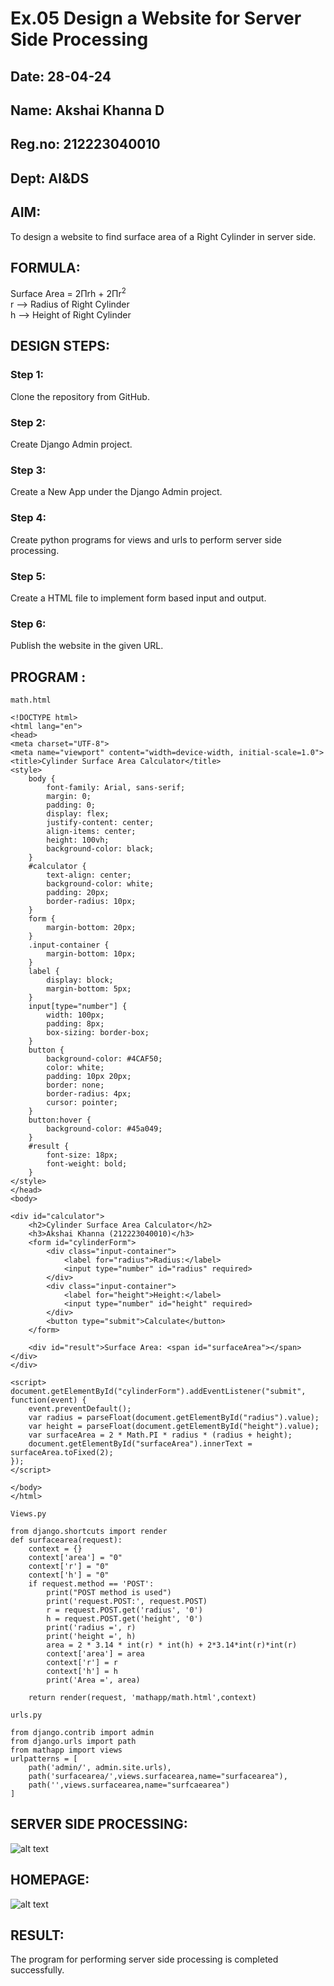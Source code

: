 # Ex.05 Design a Website for Server Side Processing
## Date: 28-04-24
## Name: Akshai Khanna D
## Reg.no: 212223040010
## Dept: AI&DS
## AIM:
To design a website to find surface area of a Right Cylinder in server side.

## FORMULA:
Surface Area = 2Πrh + 2Πr<sup>2</sup>
<br>r --> Radius of Right Cylinder
<br>h --> Height of Right Cylinder

## DESIGN STEPS:

### Step 1:
Clone the repository from GitHub.

### Step 2:
Create Django Admin project.

### Step 3:
Create a New App under the Django Admin project.

### Step 4:
Create python programs for views and urls to perform server side processing.

### Step 5:
Create a HTML file to implement form based input and output.

### Step 6:
Publish the website in the given URL.

## PROGRAM :
```
math.html

<!DOCTYPE html>
<html lang="en">
<head>
<meta charset="UTF-8">
<meta name="viewport" content="width=device-width, initial-scale=1.0">
<title>Cylinder Surface Area Calculator</title>
<style>
    body {
        font-family: Arial, sans-serif;
        margin: 0;
        padding: 0;
        display: flex;
        justify-content: center;
        align-items: center;
        height: 100vh;
        background-color: black;
    }
    #calculator {
        text-align: center;
        background-color: white;
        padding: 20px;
        border-radius: 10px;
    }
    form {
        margin-bottom: 20px;
    }
    .input-container {
        margin-bottom: 10px;
    }
    label {
        display: block;
        margin-bottom: 5px;
    }
    input[type="number"] {
        width: 100px;
        padding: 8px;
        box-sizing: border-box;
    }
    button {
        background-color: #4CAF50;
        color: white;
        padding: 10px 20px;
        border: none;
        border-radius: 4px;
        cursor: pointer;
    }
    button:hover {
        background-color: #45a049;
    }
    #result {
        font-size: 18px;
        font-weight: bold;
    }
</style>
</head>
<body>

<div id="calculator">
    <h2>Cylinder Surface Area Calculator</h2>
    <h3>Akshai Khanna (212223040010)</h3>
    <form id="cylinderForm">
        <div class="input-container">
            <label for="radius">Radius:</label>
            <input type="number" id="radius" required>
        </div>
        <div class="input-container">
            <label for="height">Height:</label>
            <input type="number" id="height" required>
        </div>
        <button type="submit">Calculate</button>
    </form>

    <div id="result">Surface Area: <span id="surfaceArea"></span></div>
</div>

<script>
document.getElementById("cylinderForm").addEventListener("submit", function(event) {
    event.preventDefault();
    var radius = parseFloat(document.getElementById("radius").value);
    var height = parseFloat(document.getElementById("height").value);
    var surfaceArea = 2 * Math.PI * radius * (radius + height);
    document.getElementById("surfaceArea").innerText = surfaceArea.toFixed(2);
});
</script>

</body>
</html>

```
```
Views.py

from django.shortcuts import render
def surfacearea(request):
    context = {}
    context['area'] = "0"
    context['r'] = "0"
    context['h'] = "0"
    if request.method == 'POST':
        print("POST method is used")
        print('request.POST:', request.POST)
        r = request.POST.get('radius', '0') 
        h = request.POST.get('height', '0') 
        print('radius =', r)
        print('height =', h)
        area = 2 * 3.14 * int(r) * int(h) + 2*3.14*int(r)*int(r)
        context['area'] = area
        context['r'] = r
        context['h'] = h
        print('Area =', area)
    
    return render(request, 'mathapp/math.html',context)
```
```
urls.py

from django.contrib import admin
from django.urls import path
from mathapp import views
urlpatterns = [
    path('admin/', admin.site.urls),
    path('surfacearea/',views.surfacearea,name="surfacearea"),
    path('',views.surfacearea,name="surfcaearea")
]
```


## SERVER SIDE PROCESSING:
![alt text](<Screenshot 1.png>)

## HOMEPAGE:
![alt text](<Screenshot 2.png>)

## RESULT:
The program for performing server side processing is completed successfully.
